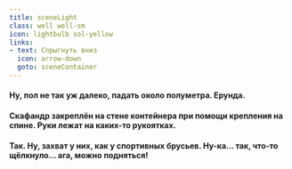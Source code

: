 ```yaml
---
title: sceneLight
class: well well-sm
icon: lightbulb sol-yellow
links:
- text: Спрыгнуть вниз
  icon: arrow-down
  goto: sceneContainer
---
```

<h4>Ну, пол не так уж далеко, падать около полуметра. Ерунда.</h4>
<h4>Скафандр закреплён на стене контейнера при помощи крепления на спине. Руки лежат на каких-то рукоятках.</h4>
<h4>Так. Ну, захват у них, как у спортивных брусьев. Ну-ка... так, что-то щёлкнуло... ага, можно подняться!</h4>
